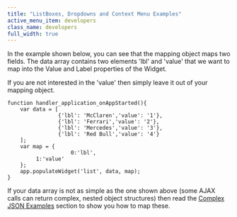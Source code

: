 ```yaml
---
title: "ListBoxes, Dropdowns and Context Menu Examples"
active_menu_item: developers
class_name: developers
full_width: true
---
```



In the example shown below, you can see that the mapping object maps two fields. The data array contains two elements 'lbl' and 'value' that we want to map into the Value and Label properties of the Widget.

If you are not interested in the 'value' then simply leave it out of your mapping object.

    function handler_application_onAppStarted(){
        var data = [
                    {'lbl': 'McClaren','value': '1'},
                    {'lbl': 'Ferrari','value': '2'},
                    {'lbl': 'Mercedes','value': '3'},
                    {'lbl': 'Red Bull','value': '4'}
        ];
        var map = {
                        0:'lbl',
             1:'value'
        };       
        app.populateWidget('list', data, map);
    }
     
   

If your data array is not as simple as the one shown above (some AJAX calls can return complex, nested object structures) then read the [Complex JSON Examples](/developers/documentation/scripting-apis/client-api/widget-data-state-manipulation/populatewidget/complex-json-example) section to show you how to map these.
